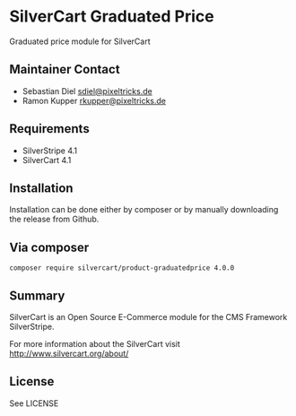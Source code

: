 # SilverCart Graduated Price
Graduated price module for SilverCart

## Maintainer Contact
* Sebastian Diel <sdiel@pixeltricks.de>
* Ramon Kupper <rkupper@pixeltricks.de>

## Requirements
* SilverStripe 4.1
* SilverCart 4.1

## Installation
Installation can be done either by composer or by manually downloading the release from Github.

## Via composer
```composer require silvercart/product-graduatedprice 4.0.0```

## Summary
SilverCart is an Open Source E-Commerce module for the CMS Framework SilverStripe.

For more information about the SilverCart visit http://www.silvercart.org/about/

## License
See LICENSE
